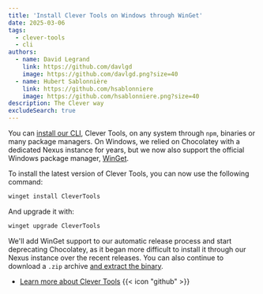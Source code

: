 ```yaml
---
title: 'Install Clever Tools on Windows through WinGet'
date: 2025-03-06
tags:
  - clever-tools
  - cli
authors:
  - name: David Legrand
    link: https://github.com/davlgd
    image: https://github.com/davlgd.png?size=40
  - name: Hubert Sablonnière
    link: https://github.com/hsablonniere
    image: https://github.com/hsablonniere.png?size=40
description: The Clever way
excludeSearch: true
---
```


You can [install our CLI](/developers/cli/install), Clever Tools, on any system through `npm`, binaries or many package managers.  On Windows, we relied on Chocolatey with a dedicated Nexus instance for years, but we now also support the official Windows package manager, [WinGet](https://github.com/microsoft/winget-cli).

To install the latest version of Clever Tools, you can now use the following command:

```bash
winget install CleverTools
```

And upgrade it with:

```bash
winget upgrade CleverTools
```

We'll add WinGet support to our automatic release process and start deprecating Chocolatey, as it began more difficult to install it through our Nexus instance over the recent releases. You can also continue to download a `.zip` archive [and extract the binary](/developers/doc/cli/install/#binary-zip).

- [Learn more about Clever Tools](https://github.com/CleverCloud/clever-tools) {{< icon "github" >}}
